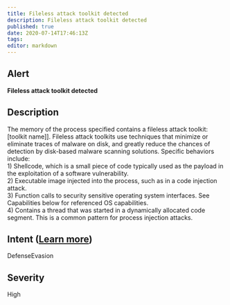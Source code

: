 ```yaml
---
title: Fileless attack toolkit detected
description: Fileless attack toolkit detected
published: true
date: 2020-07-14T17:46:13Z
tags:
editor: markdown
---
```


## Alert
**Fileless attack toolkit detected**

## Description
The memory of the process specified contains a fileless attack toolkit: [toolkit name]]. Fileless attack toolkits use techniques that minimize or eliminate traces of malware on disk, and greatly reduce the chances of detection by disk-based malware scanning solutions. Specific behaviors include:<br>1) Shellcode, which is a small piece of code typically used as the payload in the exploitation of a software vulnerability.<br>2) Executable image injected into the process, such as in a code injection attack.<br>3) Function calls to security sensitive operating system interfaces. See Capabilities below for referenced OS capabilities.<br>4) Contains a thread that was started in a dynamically allocated code segment. This is a common pattern for process injection attacks.

## Intent ([Learn more](/public/security/alerts/intentions.md))
DefenseEvasion

## Severity
High




